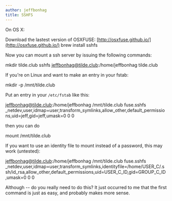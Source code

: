 ```yaml
---
author: jeffbonhag
title: SSHFS
---
```


On OS X:

  Download the lastest version of OSXFUSE: [http://osxfuse.github.io/](http://osxfuse.github.io/)
  brew install sshfs


Now you can mount a ssh server by issuing the following commands:

  mkdir tilde.club
  sshfs jeffbonhag@tilde.club:/home/jeffbonhag tilde.club




If you're on Linux and want to make an entry in your fstab:

mkdir -p /mnt/tilde.club

Put an entry in your `/etc/fstab` like this:

jeffbonhag@tilde.club:/home/jeffbonhag /mnt/tilde.club  fuse.sshfs _netdev,user,idmap=user,transform_symlinks,allow_other,default_permissions,uid=jeff,gid=jeff,umask=0 0 0

then you can do

  mount /mnt/tilde.club

If you want to use an identity file to mount instead of a password, this may
work (untested):

jeffbonhag@tilde.club:/home/jeffbonhag /mnt/tilde.club  fuse.sshfs _netdev,user,idmap=user,transform_symlinks,identityfile=/home/USER_C/.ssh/id_rsa,allow_other,default_permissions,uid=USER_C_ID,gid=GROUP_C_ID,umask=0 0 0

Although -- do you really need to do this?  It just occurred to me that the
first command is just as easy, and probably makes more sense.
